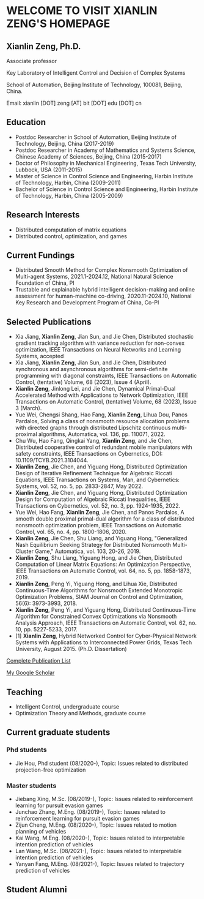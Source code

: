 # WELCOME TO VISIT XIANLIN ZENG'S HOMEPAGE

## Xianlin Zeng, Ph.D.

Associate professor 

Key Laboratory of Intelligent Control and Decision of Complex Systems 

School of Automation, Beijing Institute of Technology, 100081, Beijing, China. 

Email: xianlin [DOT] zeng [AT] bit [DOT] edu [DOT] cn

## Education

- Postdoc Researcher in School of Automation, Beijing Institute of Technology, Beijing, China (2017-2019)
- Postdoc Researcher in Academy of Mathematics and Systems Science, Chinese Academy of Sciences, Beijing, China (2015-2017)
- Doctor of Philosophy in Mechanical Engineering, Texas Tech University, Lubbock, USA (2011-2015)
- Master of Science in Control Science and Engineering, Harbin Institute of Technology, Harbin, China (2009-2011)
- Bachelor of Science in Control Science and Engineering, Harbin Institute of Technology, Harbin, China (2005-2009)

## Research Interests

- Distributed computation of matrix equations
- Distributed control, optimization, and games
 
## Current Fundings

- Distributed Smooth Method for Complex Nonsmooth Optimization of Multi-agent Systems, 2021.1-2024.12, National Natural Science Foundation of China, PI
- Trustable and explainable hybrid intelligent decision-making and online assessment for human-machine co-driving, 2020.11-2024.10, National Key Research and Development Program of China, Co-PI

## Selected Publications
- Xia Jiang, **Xianlin Zeng**, Jian Sun, and Jie Chen, Distributed stochastic gradient tracking algorithm with variance reduction for non-convex optimization, IEEE Transactions on Neural Networks and Learning Systems, accepted
- Xia Jiang, **Xianlin Zeng**, Jian Sun, and Jie Chen, Distributed synchronous and asynchronous algorithms for semi-definite programming with diagonal constraints, IEEE Transactions on Automatic Control, (tentative) Volume, 68 (2023), Issue 4 (April).
- **Xianlin Zeng**, Jinlong Lei, and Jie Chen, Dynamical Primal-Dual Accelerated Method with Applications to Network Optimization, IEEE Transactions on Automatic Control, (tentative) Volume, 68 (2023), Issue 3 (March).
- Yue Wei, Chengsi Shang, Hao Fang, **Xianlin Zeng**, Lihua Dou, Panos Pardalos, Solving a class of nonsmooth resource allocation problems with directed graphs through distributed Lipschitz continuous multi-proximal algorithms, Automatica, vol. 136, pp. 110071, 2022.
- Chu Wu, Hao Fang, Qingkai Yang, **Xianlin Zeng**, and Jie Chen, Distributed cooperative control of redundant mobile manipulators with safety constraints, IEEE Transactions on Cybernetics, DOI: 10.1109/TCYB.2021.3104044.
- **Xianlin Zeng**, Jie Chen, and Yiguang Hong, Distributed Optimization Design of Iterative Refinement Technique for Algebraic Riccati Equations, IEEE Transactions on Systems, Man, and Cybernetics: Systems, vol. 52, no. 5, pp. 2833-2847, May 2022.
- **Xianlin Zeng**, Jie Chen, and Yiguang Hong, Distributed Optimization Design for Computation of Algebraic Riccati Inequalities, IEEE Transactions on  Cybernetics, vol. 52, no. 3, pp. 1924-1935, 2022.
- Yue Wei, Hao Fang, **Xianlin Zeng**, Jie Chen, and Panos Pardalos, A smooth double proximal primal-dual algorithm for a class of distributed nonsmooth optimization problem, IEEE Transactions on Automatic Control, vol. 65, no. 4, pp. 1800-1806, 2020.
- **Xianlin Zeng**, Jie Chen, Shu Liang, and Yiguang Hong, "Generalized Nash Equilibrium Seeking Strategy for Distributed Nonsmooth Multi-Cluster Game," Automatica, vol. 103, 20-26, 2019.
- **Xianlin Zeng**, Shu Liang, Yiguang Hong, and Jie Chen, Distributed Computation of Linear Matrix Equations: An Optimization Perspective, IEEE Transactions on Automatic Control, vol. 64, no. 5, pp. 1858-1873, 2019.
- **Xianlin Zeng**, Peng Yi, Yiguang Hong, and Lihua Xie, Distributed Continuous-Time Algorithms for Nonsmooth Extended Monotropic Optimization Problems, SIAM Journal on Control and Optimization, 56(6): 3973-3993, 2018.
- **Xianlin Zeng**, Peng Yi, and Yiguang Hong, Distributed Continuous-Time Algorithm for Constrained Convex Optimizations via Nonsmooth Analysis Approach, IEEE Transactions on Automatic Control, vol. 62, no. 10, pp. 5227-5233, 2017.
- [1] **Xianlin Zeng**, Hybrid Networked Control for Cyber-Physical Network Systems with Applications to Interconnected Power Grids, Texas Tech University, August 2015. (Ph.D. Dissertation)

[Complete Publication List](https://xlinzeng.github.io/web/)

[My Google Scholar](https://scholar.google.com/citations?user=S4KS0noAAAAJ&hl=en)

## Teaching

- Intelligent Control, undergraduate course
- Optimization Theory and Methods, graduate course

## Current graduate students

### Phd students
- Jie Hou, Phd student (08/2020-), Topic: Issues related to distributed projection-free optimization

### Master students
- Jiebang Xing, M.Sc. (08/2019-),	Topic: Issues related to reinforcement learning for pursuit evasion games 
- Junchao Zhang, M.Eng. (08/2019-),	Topic: Issues related to reinforcement learning for pursuit evasion games  
- Zijun Cheng, M.Eng. (08/2020-), Topic: Issues related to motion planning of vehicles  
- Kai Wang, M.Eng. (08/2020-), Topic: Issues related to interpretable intention prediction of vehicles  
- Lan Wang, M.Sc. (08/2021-), Topic: Issues related to interpretable intention prediction of vehicles  
- Yanyan Fang, M.Eng. (08/2021-), Topic: Issues related to trajectory prediction of vehicles	

## Student Alumni
